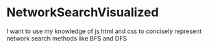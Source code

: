 # NetworkSearchVisualized
I want to use my knowledge of js html and css to concisely represent network search methods like BFS and DFS
